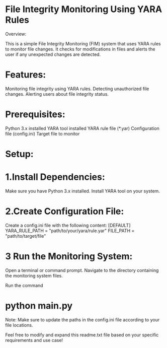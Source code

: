 # File Integrity Monitoring Using YARA Rules

Overview:

This is a simple File Integrity Monitoring (FIM) system that uses YARA rules to monitor file changes. It checks for modifications in files and alerts the user if any unexpected changes are detected.

# Features:

Monitoring file integrity using YARA rules.
Detecting unauthorized file changes.
Alerting users about file integrity status.

# Prerequisites:

Python 3.x installed
YARA tool installed
YARA rule file (*.yar)
Configuration file (config.ini)
Target file to monitor

# Setup:

# 1.Install Dependencies:
Make sure you have Python 3.x installed.
Install YARA tool on your system.

# 2.Create Configuration File:
Create a config.ini file with the following content:
[DEFAULT]
YARA_RULE_PATH = "path/to/your/yara/rule.yar"
FILE_PATH = "path/to/target/file"

# 3 Run the Monitoring System:
Open a terminal or command prompt.
Navigate to the directory containing the monitoring system files.

Run the command
# python main.py

Note: Make sure to update the paths in the config.ini file according to your file locations.

Feel free to modify and expand this readme.txt file based on your specific requirements and use case!

